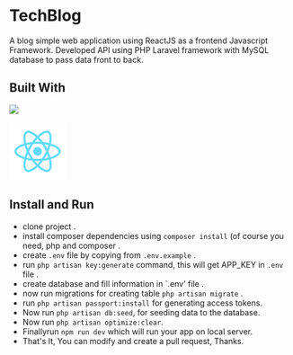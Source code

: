 # TechBlog

A blog simple web application using ReactJS as a frontend Javascript Framework. Developed API using PHP Laravel framework with MySQL database to pass data front to back.

## Built With

<a href='//laravel.com' align="left"><img width='300px' src="https://camo.githubusercontent.com/5ceadc94fd40688144b193fd8ece2b805d79ca9b/68747470733a2f2f6c61726176656c2e636f6d2f6173736574732f696d672f636f6d706f6e656e74732f6c6f676f2d6c61726176656c2e737667"></a>

<a href='//reactjs.org/' align="left"><img width='100px' src="https://raw.githubusercontent.com/github/explore/80688e429a7d4ef2fca1e82350fe8e3517d3494d/topics/react/react.png"></a>

<!-- <img align="left" alt="HTML5" width="26px" src="https://raw.githubusercontent.com/github/explore/80688e429a7d4ef2fca1e82350fe8e3517d3494d/topics/html/html.png" />
<img align="left" alt="CSS3" width="26px" src="https://raw.githubusercontent.com/github/explore/80688e429a7d4ef2fca1e82350fe8e3517d3494d/topics/css/css.png" /> -->

## Install and Run

-   clone project .
-   install composer dependencies using `composer install` (of course you need, php and composer .
-   create `.env` file by copying from `.env.example` .
-   run `php artisan key:generate` command, this will get APP_KEY in `.env` file .
-   create database and fill information in `.env' file .
-   now run migrations for creating table `php artisan migrate` .
-   run `php artisan passport:install` for generating access tokens.
-   Now run `php artisan db:seed`, for seeding data to the database.
-   Now run `php artisan optimize:clear`.
-   Finallyrun `npm run dev` which will run your app on local server.
-   That's It, You can modify and create a pull request, Thanks.

